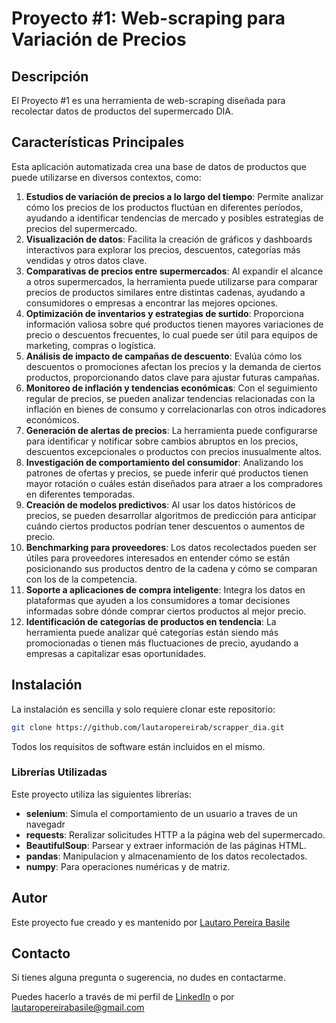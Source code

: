 
# Proyecto #1: Web-scraping para Variación de Precios

## Descripción

El Proyecto #1 es una herramienta de web-scraping diseñada para recolectar datos de productos del supermercado DIA. 

## Características Principales

Esta aplicación automatizada crea una base de datos de productos que puede utilizarse en diversos contextos, como:

1. **Estudios de variación de precios a lo largo del tiempo**:
Permite analizar cómo los precios de los productos fluctúan en diferentes períodos, ayudando a identificar tendencias de mercado y posibles estrategias de precios del supermercado.
2. **Visualización de datos**:
Facilita la creación de gráficos y dashboards interactivos para explorar los precios, descuentos, categorías más vendidas y otros datos clave.
3. **Comparativas de precios entre supermercados**:
Al expandir el alcance a otros supermercados, la herramienta puede utilizarse para comparar precios de productos similares entre distintas cadenas, ayudando a consumidores o empresas a encontrar las mejores opciones.
4. **Optimización de inventarios y estrategias de surtido**:
Proporciona información valiosa sobre qué productos tienen mayores variaciones de precio o descuentos frecuentes, lo cual puede ser útil para equipos de marketing, compras o logística.
5. **Análisis de impacto de campañas de descuento**:
Evalúa cómo los descuentos o promociones afectan los precios y la demanda de ciertos productos, proporcionando datos clave para ajustar futuras campañas.
6. **Monitoreo de inflación y tendencias económicas**:
Con el seguimiento regular de precios, se pueden analizar tendencias relacionadas con la inflación en bienes de consumo y correlacionarlas con otros indicadores económicos.
7. **Generación de alertas de precios**:
La herramienta puede configurarse para identificar y notificar sobre cambios abruptos en los precios, descuentos excepcionales o productos con precios inusualmente altos.
8. **Investigación de comportamiento del consumidor**:
Analizando los patrones de ofertas y precios, se puede inferir qué productos tienen mayor rotación o cuáles están diseñados para atraer a los compradores en diferentes temporadas.
9. **Creación de modelos predictivos**:
Al usar los datos históricos de precios, se pueden desarrollar algoritmos de predicción para anticipar cuándo ciertos productos podrían tener descuentos o aumentos de precio.
10. **Benchmarking para proveedores**:
Los datos recolectados pueden ser útiles para proveedores interesados en entender cómo se están posicionando sus productos dentro de la cadena y cómo se comparan con los de la competencia.
11. **Soporte a aplicaciones de compra inteligente**:
Integra los datos en plataformas que ayuden a los consumidores a tomar decisiones informadas sobre dónde comprar ciertos productos al mejor precio.
12. **Identificación de categorías de productos en tendencia**:
La herramienta puede analizar qué categorías están siendo más promocionadas o tienen más fluctuaciones de precio, ayudando a empresas a capitalizar esas oportunidades.

## Instalación

La instalación es sencilla y solo requiere clonar este repositorio:

```bash
git clone https://github.com/lautaropereirab/scrapper_dia.git
```

Todos los requisitos de software están incluidos en el mismo.

### Librerías Utilizadas

Este proyecto utiliza las siguientes librerías:
- **selenium**: Simula el comportamiento de un usuario a traves de un navegadr
- **requests**: Reralizar solicitudes HTTP a la página web del supermercado.
- **BeautifulSoup**: Parsear y extraer información de las páginas HTML.
- **pandas**: Manipulacion y almacenamiento de los datos recolectados.
- **numpy**: Para operaciones numéricas y de matriz.

## Autor

Este proyecto fue creado y es mantenido por [Lautaro Pereira Basile](https://github.com/lautaropereirab)

## Contacto
Si tienes alguna pregunta o sugerencia, no dudes en contactarme.

Puedes hacerlo a través de mi perfil de [LinkedIn](https://www.linkedin.com/in/lautaropereirab/) o por [lautaropereirabasile@gmail.com](mailto:lautaropereirabasile@gmail.com)
